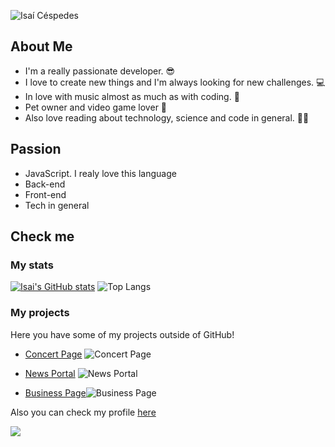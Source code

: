 ![Isaí Céspedes](https://user-images.githubusercontent.com/59100477/134718130-8d7fc885-04b0-4176-a7b1-aea0f112544f.png)


## About Me

- I'm a really passionate developer. 😎
- I love to create new things and I'm always looking for new challenges. 💻
- In love with music almost as much as with coding. 🎵
- Pet owner and video game lover 💙
- Also love reading about technology, science and code in general. 🧑‍💻

## Passion

- JavaScript. I realy love this language
- Back-end
- Front-end
- Tech in general

## Check me

### My stats

[![Isai's GitHub stats](https://github-readme-stats.vercel.app/api?username=Lordkaito&count_private=true&theme=radical)](https://github.com/lordkaito/github-readme-stats)
![Top Langs](https://github-readme-stats.vercel.app/api/top-langs/?username=lordkaito&theme=tokyonight)


### My projects

Here you have some of my projects outside of GitHub!
- [Concert Page](https://jovial-visvesvaraya-e010cc.netlify.app/) ![Concert Page](https://user-images.githubusercontent.com/59100477/134724376-4bde7ea3-a6af-4874-805b-ad94022fd193.png)


- [News Portal](https://newsgridlk.netlify.app/) ![News Portal](https://user-images.githubusercontent.com/59100477/134724033-a82e489c-9a75-483b-91c2-f028ecf947be.png) 


- [Business Page](https://edgeledlk.netlify.app/)![Business Page](https://user-images.githubusercontent.com/59100477/134724609-742dfc48-7581-4e7d-ba7c-072356bd38c3.png)



Also you can check my profile [here](https://www.linkedin.com/in/isai-c%C3%A9spedes-4164a51b4/)


![](https://komarev.com/ghpvc/?username=lordkaito)

